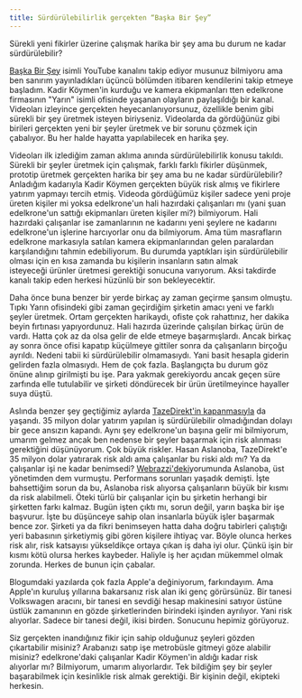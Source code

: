 ```yaml
---
title: Sürdürülebilirlik gerçekten “Başka Bir Şey”
---
```


Sürekli yeni fikirler üzerine çalışmak harika bir şey ama bu durum ne kadar sürdürülebilir?

[Başka Bir Şey](http://youtube.com/baskabirsey) isimli YouTube kanalını takip ediyor musunuz bilmiyoru ama ben sanırım yayınladıkları üçüncü bölümden itibaren kendilerini takip etmeye başladım. Kadir Köymen'in kurduğu ve kamera ekipmanları tten edelkrone firmasının "Yarın" isimli ofisinde yaşanan olayların paylaşıldığı bir kanal. Videoları izleyince gerçekten heyecanlanıyorsunuz, özellikle benim gibi sürekli bir şey üretmek isteyen biriyseniz. Videolarda da gördüğünüz gibi birileri gerçekten yeni bir şeyler üretmek ve bir sorunu çözmek için çabalıyor. Bu her halde hayatta yapılabilecek en harika şey.

Videoları ilk izlediğim zaman aklıma anında sürdürülebilirlik konusu takıldı. Sürekli bir şeyler üretmek için çalışmak, farklı farklı fikirler düşünmek, prototip üretmek gerçekten harika bir şey ama bu ne kadar sürdürülebilir? Anladığım kadarıyla Kadir Köymen gerçekten büyük risk almış ve fikirlere yatırım yapmayı tercih etmiş. Videoda gördüğümüz kişiler sadece yeni proje üreten kişiler mi yoksa edelkrone'un hali hazırdaki çalışanları mı (yani şuan edelkrone'un sattığı ekipmanları üreten kişiler mi?) bilmiyorum. Hali hazırdaki çalışanlar ise zamanlarının ne kadarını yeni şeylere ne kadarını edelkrone'un işlerine harcıyorlar onu da bilmiyorum. Ama tüm masrafların edelkrone markasıyla satılan kamera ekipmanlarından gelen paralardan karşılandığını tahmin edebiliyorum. Bu durumda yaptıkları işin sürdürülebilir olması için en kısa zamanda bu kişilerin insanların satın almak isteyeceği ürünler üretmesi gerektiği sonucuna varıyorum. Aksi takdirde kanalı takip eden herkesi hüzünlü bir son bekleyecektir.

Daha önce buna benzer bir yerde birkaç ay zaman geçirme şansım olmuştu. Tıpkı Yarın ofisindeki gibi zaman geçirdiğim şirketin amacı yeni ve farklı şeyler üretmek. Ortam gerçekten harikaydı, ofiste çok rahattınız, her dakika beyin fırtınası yapıyordunuz. Hali hazırda üzerinde çalışılan birkaç ürün de vardı. Hatta çok az da olsa gelir de elde etmeye başarmışlardı. Ancak birkaç ay sonra önce ofisi kapatıp küçülmeye gittiler sonra da çalışanların birçoğu ayrıldı. Nedeni tabii ki sürdürülebilir olmamasıydı. Yani basit hesapla giderin gelirden fazla olmasıydı. Hem de çok fazla. Başlangıçta bu durum göz önüne alınıp girilmişti bu işe. Para yakmak gerekiyordu ancak geçen süre zarfında elle tutulabilir ve şirketi döndürecek bir ürün üretilmeyince hayaller suya düştü.

Aslında benzer şey geçtiğimiz aylarda 
[TazeDirekt'in kapanmasıyla](/2016/02/18/tazedirektin-kapanmasina-neden-olan-8-hata/) da yaşandı. 35 milyon dolar yatırım yapılan iş sürdürülebilir olmadığından dolayı bir gece ansızın kapandı. Aynı şey edelkrone'un başına gelir mi bilmiyorum, umarım gelmez ancak ben nedense bir şeyler başarmak için risk alınması gerektiğini düşünüyorum. Çok büyük riskler. Hasan Aslanoba, TazeDirekt'e 35 milyon dolar yatırarak risk aldı ama çalışanlar bu riski aldı mı? Ya da çalışanlar işi ne kadar benimsedi? 
[Webrazzi'deki](http://webrazzi.com/2016/03/02/hasan-aslanoba-tazedirekti-neden-kapattigini-anlatti/)yorumunda Aslanoba, üst yönetimden dem vurmuştu. Performans sorunları yaşadık demişti. İşte bahsettiğim sorun da bu, Aslanoba risk alıyorsa çalışanların büyük bir kısmı da risk alabilmeli. Öteki türlü bir çalışanlar için bu şirketin herhangi bir şirketten farkı kalmaz. Bugün işten çıktı mı, sorun değil, yarın başka bir işe başvurur. İşte bu düşünceye sahip olan insanlarla büyük işler başarmak bence zor. Şirketi ya da fikri benimseyen hatta daha doğru tabirleri çalıştığı yeri babasının şirketiymiş gibi gören kişilere ihtiyaç var. Böyle olunca herkes risk alır, risk katsayısı yükseldikçe ortaya çıkan iş daha iyi olur. Çünkü işin bir kısmı kötü olursa herkes kaybeder. Haliyle iş her açıdan mükemmel olmak zorunda. Herkes de bunun için çabalar.

Blogumdaki yazılarda çok fazla Apple'a değiniyorum, farkındayım. Ama Apple'ın kuruluş yıllarına bakarsanız risk alan iki genç görürsünüz. Bir tanesi Volkswagen aracını, bir tanesi en sevdiği hesap makinesini satıyor üstüne üstlük zamanının en gözde şirketlerinden birindeki işinden ayrılıyor. Yani risk alıyorlar. Sadece bir tanesi değil, ikisi birden. Sonucunu hepimiz görüyoruz.

Siz gerçekten inandığınız fikir için sahip olduğunuz şeyleri gözden çıkartabilir misiniz? Arabanızı satıp işe metrobüsle gitmeyi göze alabilir misiniz? edelkrone'daki çalışanlar Kadir Köymen'in aldığı kadar risk alıyorlar mı? Bilmiyorum, umarım alıyorlardır. Tek bildiğim şey bir şeyler başarabilmek için kesinlikle risk almak gerektiği. Bir kişinin değil, ekipteki herkesin.
